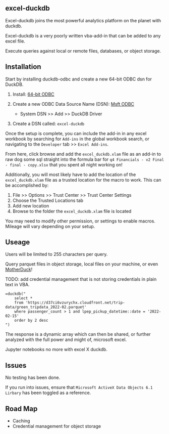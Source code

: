 ## excel-duckdb

Excel-duckdb joins the most powerful analytics platform on the planet with duckdb.

Excel-duckdb is a very poorly written vba-add-in that can be added to any excel file. 

Execute queries against local or remote files, databases, or object storage. 


## Installation

Start by installing duckdb-odbc and create a new 64-bit ODBC dsn for DuckDB.


1. Install: [64-bit ODBC](https://duckdb.org/docs/installation/?version=stable&environment=odbc&platform=win)
1. Create a new ODBC Data Source Name (DSN): [Msft ODBC](https://support.microsoft.com/en-us/office/administer-odbc-data-sources-b19f856b-5b9b-48c9-8b93-07484bfab5a7)
    - System DSN >> Add >> DuckDB Driver

1. Create a DSN called: `excel-duckdb`



Once the setup is complete, you can include the add-in in any excel workbook by searching for `Add-ins` in the global workbook search, or navigating to the `Developer` tab >> `Excel Add-ins`. 

From here, click browse and add the `excel_duckdb.xlam` file as an add-in to raw dog some sql straight into the formula bar for `q4 Financials - v2 Final - final - copy.xlsx` that you spent all night working on!

Additionally, you will most likely have to add the location of the `excel_duckdb.xlam` file as a trusted location for the macro to work. This
can be accomplished by: 

1. File >> Options >> Trust Center >> Trust Center Settings
1. Choose the Trusted Locations tab
1. Add new location 
1. Browse to the folder the `excel_duckdb.xlam` file is located 

You may need to modify other permission, or settings to enable macros. Mileage will vary depending on your setup. 


## Useage

Users will be limited to 255 characters per query.

Query parquet files in object storage, local files on your machine, or even [MotherDuck](https://motherduck.com/)!

TODO: add credential management that is not storing credentials in plain text in VBA. 


```
=duckdb("
    select *
    from 'https://d37ci6vzurychx.cloudfront.net/trip-data/green_tripdata_2022-02.parquet'
    where passenger_count > 1 and lpep_pickup_datetime::date = '2022-02-15'
    order by 2 desc
")
```

The response is a dynamic array which can then be shared, or further analyzed with the full power and might of, microsoft excel. 

Jupyter notebooks no more with excel X duckdb.


## Issues 

No testing has been done. 

If you run into issues, ensure that `Microsoft ActiveX Data Objects 6.1 Lirbary` has been toggled as a reference. 


## Road Map

- Caching 
- Credential management for object storage 
